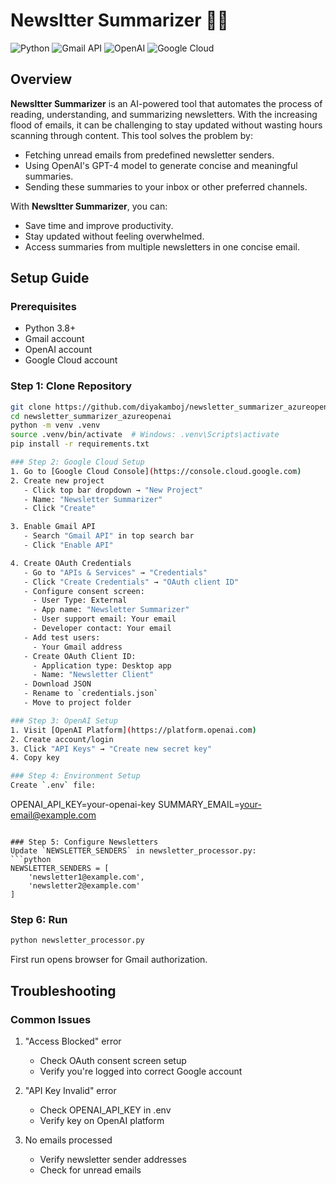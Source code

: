# Newsltter Summarizer 📧🧠  
![Python](https://img.shields.io/badge/Python-3.8%2B-blue)
![Gmail API](https://img.shields.io/badge/Gmail%20API-Enabled-green)
![OpenAI](https://img.shields.io/badge/OpenAI-API-orange)
![Google Cloud](https://img.shields.io/badge/Google%20Cloud-Configured-yellow)

## Overview

**Newsltter Summarizer** is an AI-powered tool that automates the process of reading, understanding, and summarizing newsletters. With the increasing flood of emails, it can be challenging to stay updated without wasting hours scanning through content. This tool solves the problem by:

- Fetching unread emails from predefined newsletter senders.
- Using OpenAI's GPT-4 model to generate concise and meaningful summaries.
- Sending these summaries to your inbox or other preferred channels.

With **Newsltter Summarizer**, you can:
- Save time and improve productivity.
- Stay updated without feeling overwhelmed.
- Access summaries from multiple newsletters in one concise email.

## Setup Guide

### Prerequisites
- Python 3.8+
- Gmail account
- OpenAI account
- Google Cloud account

### Step 1: Clone Repository
```bash
git clone https://github.com/diyakamboj/newsletter_summarizer_azureopenai.git
cd newsletter_summarizer_azureopenai
python -m venv .venv
source .venv/bin/activate  # Windows: .venv\Scripts\activate
pip install -r requirements.txt

### Step 2: Google Cloud Setup
1. Go to [Google Cloud Console](https://console.cloud.google.com)
2. Create new project
   - Click top bar dropdown → "New Project"
   - Name: "Newsletter Summarizer"
   - Click "Create"

3. Enable Gmail API
   - Search "Gmail API" in top search bar
   - Click "Enable API"

4. Create OAuth Credentials
   - Go to "APIs & Services" → "Credentials"
   - Click "Create Credentials" → "OAuth client ID"
   - Configure consent screen:
     - User Type: External
     - App name: "Newsletter Summarizer"
     - User support email: Your email
     - Developer contact: Your email
   - Add test users:
     - Your Gmail address
   - Create OAuth Client ID:
     - Application type: Desktop app
     - Name: "Newsletter Client"
   - Download JSON
   - Rename to `credentials.json`
   - Move to project folder

### Step 3: OpenAI Setup
1. Visit [OpenAI Platform](https://platform.openai.com)
2. Create account/login
3. Click "API Keys" → "Create new secret key"
4. Copy key

### Step 4: Environment Setup
Create `.env` file:
```
OPENAI_API_KEY=your-openai-key
SUMMARY_EMAIL=your-email@example.com
```

### Step 5: Configure Newsletters
Update `NEWSLETTER_SENDERS` in newsletter_processor.py:
```python
NEWSLETTER_SENDERS = [
    'newsletter1@example.com',
    'newsletter2@example.com'
]
```

### Step 6: Run
```bash
python newsletter_processor.py
```
First run opens browser for Gmail authorization.

## Troubleshooting

### Common Issues
1. "Access Blocked" error
   - Check OAuth consent screen setup
   - Verify you're logged into correct Google account

2. "API Key Invalid" error
   - Check OPENAI_API_KEY in .env
   - Verify key on OpenAI platform

3. No emails processed
   - Verify newsletter sender addresses
   - Check for unread emails
